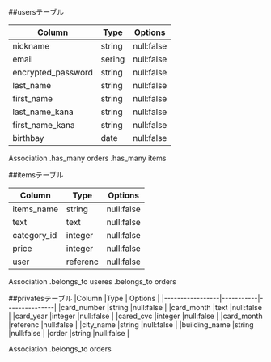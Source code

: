 

##usersテーブル

|Column             |Type       | Options       |
|-------------------|-----------|---------------|
|nickname           |string     |null:false     |
|email              |sering     |null:false     |
|encrypted_password |string     |null:false     |
|last_name          |string     |null:false     |
|first_name         |string     |null:false     |
|last_name_kana     |string     |null:false     |
|first_name_kana    |string     |null:false     |
|birthbay           | date      |null:false     |

Association
 .has_many orders
 .has_many items
 
 

##itemsテーブル

|Column           |Type       | Options       |
|-----------------|-----------|---------------|
|items_name       |string     |null:false     |
|text             |text       |null:false     |
|category_id      |integer    |null:false     |
|price            |integer    |null:false     |
|user             |referenc   |null:false     |


Association
 .belongs_to useres
 .belongs_to orders
 
 
 
##privatesテーブル
|Column           |Type       | Options       |
|-----------------|-----------|---------------|
|card_number      |string     |null:false     |
|card_month       |text       |null:false     |
|card_year        |integer    |null:false     |
|cared_cvc        |integer    |null:false     |
|card_month       |referenc   |null:false     |
|city_name        |string     |null:false     |
|building_name    |string     |null:false     |
|order            |string     |null:false     |


Association
 .belongs_to orders 


